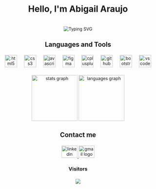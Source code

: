 <h1 align="center">Hello, I'm Abigail Araujo</h1>

###
<br>
<div align="center">
  <img src="https://readme-typing-svg.demolab.com?font=Poppins&size=26&pause=1000&color=C691EA&center=true&vCenter=true&width=500&lines=Welcome+to+my+profile!;I'm+Computer+Science+Student;I'm+Graphic+Designer;I'm+learning+Full+Stack+Development" alt="Typing SVG"/>
</div>

###

<h2 align="center">Languages and Tools</h2>

###

<div align="center">
  <img src="https://skillicons.dev/icons?i=html" height="40" alt="html5 logo"  />
  <img width="15" />
  <img src="https://skillicons.dev/icons?i=css" height="40" alt="css3 logo"  />
  <img width="15" />
  <img src="https://skillicons.dev/icons?i=js" height="40" alt="javascript logo"  />
  <img width="15" />
  <img src="https://skillicons.dev/icons?i=figma" height="40" alt="figma logo"  />
  <img width="15" />
  <img src="https://skillicons.dev/icons?i=cpp" height="40" alt="cplusplus logo"  />
  <img width="15" />
  <img src="https://skillicons.dev/icons?i=github" height="40" alt="github logo"  />
  <img width="15" />
  <img src="https://skillicons.dev/icons?i=bootstrap" height="40" alt="bootstrap logo"  />
  <img width="15" />
  <img src="https://skillicons.dev/icons?i=vscode" height="40" alt="vscode logo"  />
</div>

###

<div align="center">
  <img src="https://github-readme-stats.vercel.app/api?username=abigail-araujo&hide_title=false&hide_rank=false&show_icons=true&include_all_commits=true&count_private=true&disable_animations=false&theme=material-palenight&locale=en&hide_border=true&order=1" height="150" alt="stats graph"  />
  <img src="https://github-readme-stats.vercel.app/api/top-langs?username=abigail-araujo&locale=en&hide_title=false&layout=compact&card_width=320&langs_count=5&theme=material-palenight&hide_border=true&order=2" height="150" alt="languages graph"  />
</div>

###

<h2 align="center">Contact me</h2>

###

<div align="center">
  <a href="https://www.linkedin.com/in/abigail-araujo-764873215/" target="_blank">
    <img src="https://raw.githubusercontent.com/maurodesouza/profile-readme-generator/master/src/assets/icons/social/linkedin/default.svg" width="52" height="40" alt="linkedin logo"  />
  </a>
  <a href="mailto:abiaraujo2004@gmail.com" target="_blank">
    <img src="https://raw.githubusercontent.com/maurodesouza/profile-readme-generator/master/src/assets/icons/social/gmail/default.svg" width="52" height="40" alt="gmail logo"  />
  </a>
</div>

###

<h3 align="center">Visitors</h3>

###

<div align="center">
  <img src="https://profile-counter.glitch.me/abigail-araujo/count.svg?"  />
</div>

###

<!---
- 👋 Hi, I’m @Abigail-Araujo
- 👀 I’m interested in learn programming...
- 🌱 I’m currently learning English and how to make websites...
- 💞️ I’m looking to collaborate on ...
- 📫 How to reach me ...


Abigail-Araujo/Abigail-Araujo is a ✨ special ✨ repository because its `README.md` (this file) appears on your GitHub profile.
You can click the Preview link to take a look at your changes.
--->
